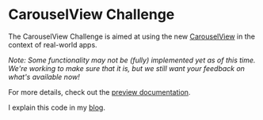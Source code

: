 # CarouselView Challenge

The CarouselView Challenge is aimed at using the new [CarouselView](https://docs.microsoft.com/en-us/xamarin/xamarin-forms/user-interface/carouselview/) in the context of real-world apps.

_Note: Some functionality may not be (fully) implemented yet as of this time. We're working to make sure that it is, but we still want your feedback on what's available now!_

For more details, check out the [preview documentation](https://docs.microsoft.com/en-us/xamarin/xamarin-forms/user-interface/carouselview/).

I explain this code in my [blog](https://www.puresourcecode.com/dotnet/c/working-with-carouselview-in-xamarin-forms/).
